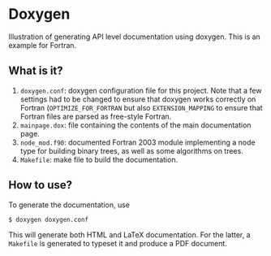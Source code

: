 # Doxygen
Illustration of generating API level documentation using doxygen.
This is an example for Fortran.

## What is it?
1. `doxygen.conf`: doxygen configuration file for this project.  Note
    that a few settings had to be changed to ensure that doxygen works
    correctly on Fortran (`OPTIMIZE_FOR_FORTRAN` but also
    `EXTENSION_MAPPING` to ensure that Fortran files are parsed as
    free-style Fortran.
1. `mainpage.dox`: file containing the contents of the main
    documentation page.
1. `node_mod.f90`: documented Fortran 2003 module implementing a node
    type for building binary trees, as well as some algorithms on trees.
1. `Makefile`: make file to build the documentation.

## How to use?

To generate the documentation, use
```bash
$ doxygen doxygen.conf
```
This will generate both HTML and LaTeX documentation.  For the latter,
a `Makefile` is generated to typeset it and produce a PDF document.
